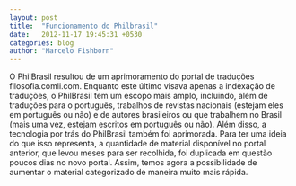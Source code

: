 ```yaml
---
layout: post
title:  "Funcionamento do Philbrasil"
date:   2012-11-17 19:45:31 +0530
categories: blog
author: "Marcelo Fishborn"
---
```

O PhilBrasil resultou de um aprimoramento do portal de traduções filosofia.comli.com. Enquanto este último visava apenas a indexação de traduções, o PhilBrasil tem um escopo mais amplo, incluindo, além de traduções para o português, trabalhos de revistas nacionais (estejam eles em português ou não) e de autores brasileiros ou que trabalhem no Brasil (mais uma vez, estejam escritos em português ou não).
Além disso, a tecnologia por trás do PhilBrasil também foi aprimorada. Para ter uma ideia do que isso representa, a quantidade de material disponível no portal anterior, que levou meses para ser recolhida, foi duplicada em questão poucos dias no novo portal. Assim, temos agora a possibilidade de aumentar o material categorizado de maneira muito mais rápida.